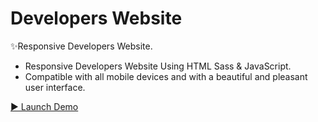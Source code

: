 # Developers Website

✨Responsive Developers Website.
- Responsive Developers Website Using HTML Sass & JavaScript.
- Compatible with all mobile devices and with a beautiful and pleasant user interface.

[▶️ Launch Demo](https://asaddoost.github.io/Dev-Network/)

